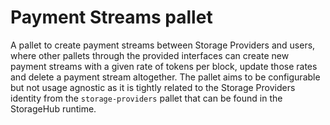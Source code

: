 # Payment Streams pallet

A pallet to create payment streams between Storage Providers and users, where other pallets through the provided interfaces can create new payment streams with a given rate of tokens per block, update those rates and delete a payment stream altogether.
The pallet aims to be configurable but not usage agnostic as it is tightly related to the Storage Providers identity from the `storage-providers` pallet that can be found in the StorageHub runtime.
